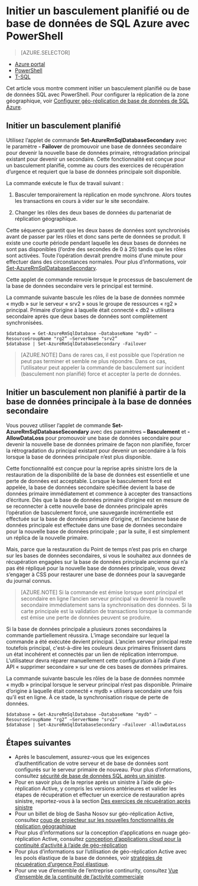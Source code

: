 <properties 
    pageTitle="Initier un basculement planifié ou de base de données de SQL Azure avec PowerShell | Microsoft Azure" 
    description="Initier un basculement planifié ou de base de données de SQL Azure à l’aide de PowerShell" 
    services="sql-database" 
    documentationCenter="" 
    authors="stevestein" 
    manager="jhubbard" 
    editor=""/>

<tags
    ms.service="sql-database"
    ms.devlang="NA"
    ms.topic="article"
    ms.tgt_pltfrm="powershell"
    ms.workload="data-management" 
    ms.date="08/29/2016"
    ms.author="sstein"/>

# <a name="initiate-a-planned-or-unplanned-failover-for-azure-sql-database-with-powershell"></a>Initier un basculement planifié ou de base de données de SQL Azure avec PowerShell



> [AZURE.SELECTOR]
- [Azure portal](sql-database-geo-replication-failover-portal.md)
- [PowerShell](sql-database-geo-replication-failover-powershell.md)
- [T-SQL](sql-database-geo-replication-failover-transact-sql.md)


Cet article vous montre comment initier un basculement planifié ou de base de données SQL avec PowerShell. Pour configurer la réplication de la zone géographique, voir [Configurer géo-réplication de base de données de SQL Azure](sql-database-geo-replication-powershell.md).



## <a name="initiate-a-planned-failover"></a>Initier un basculement planifié

Utilisez l’applet de commande **Set-AzureRmSqlDatabaseSecondary** avec le paramètre **- Failover** de promouvoir une base de données secondaire pour devenir la nouvelle base de données primaire, rétrogradation principal existant pour devenir un secondaire. Cette fonctionnalité est conçue pour un basculement planifié, comme au cours des exercices de récupération d’urgence et requiert que la base de données principale soit disponible.

La commande exécute le flux de travail suivant :

1. Basculer temporairement la réplication en mode synchrone. Alors toutes les transactions en cours à vider sur le site secondaire.

2. Changer les rôles des deux bases de données du partenariat de réplication géographique.  

Cette séquence garantit que les deux bases de données sont synchronisés avant de passer par les rôles et donc sans perte de données se produit. Il existe une courte période pendant laquelle les deux bases de données ne sont pas disponibles (l’ordre des secondes de 0 à 25) tandis que les rôles sont activées. Toute l’opération devrait prendre moins d’une minute pour effectuer dans des circonstances normales. Pour plus d’informations, voir [Set-AzureRmSqlDatabaseSecondary](https://msdn.microsoft.com/library/mt619393.aspx).




Cette applet de commande renvoie lorsque le processus de basculement de la base de données secondaire vers le principal est terminé.

La commande suivante bascule les rôles de la base de données nommée « mydb » sur le serveur « srv2 » sous le groupe de ressources « rg2 » principal. Primaire d’origine à laquelle était connecté « db2 » utilisera secondaire après que deux bases de données sont complètement synchronisées.

    $database = Get-AzureRmSqlDatabase –DatabaseName "mydb" –ResourceGroupName "rg2” –ServerName "srv2”
    $database | Set-AzureRmSqlDatabaseSecondary -Failover


> [AZURE.NOTE] Dans de rares cas, il est possible que l’opération ne peut pas terminer et semble ne plus répondre. Dans ce cas, l’utilisateur peut appeler la commande de basculement sur incident (basculement non planifié) force et accepter la perte de données.


## <a name="initiate-an-unplanned-failover-from-the-primary-database-to-the-secondary-database"></a>Initier un basculement non planifié à partir de la base de données principale à la base de données secondaire


Vous pouvez utiliser l’applet de commande **Set-AzureRmSqlDatabaseSecondary** avec des paramètres **– Basculement** et **- AllowDataLoss** pour promouvoir une base de données secondaire pour devenir la nouvelle base de données primaire de façon non planifiée, forcer la rétrogradation du principal existant pour devenir un secondaire à la fois lorsque la base de données principale n’est plus disponible.

Cette fonctionnalité est conçue pour la reprise après sinistre lors de la restauration de la disponibilité de la base de données est essentielle et une perte de données est acceptable. Lorsque le basculement forcé est appelée, la base de données secondaire spécifiée devient la base de données primaire immédiatement et commence à accepter des transactions d’écriture. Dès que la base de données primaire d’origine est en mesure de se reconnecter à cette nouvelle base de données principale après l’opération de basculement forcé, une sauvegarde incrémentielle est effectuée sur la base de données primaire d’origine, et l’ancienne base de données principale est effectuée dans une base de données secondaire pour la nouvelle base de données principale ; par la suite, il est simplement un réplica de la nouvelle primaire.

Mais, parce que la restauration du Point de temps n’est pas pris en charge sur les bases de données secondaires, si vous le souhaitez aux données de récupération engagées sur la base de données principale ancienne qui n’a pas été répliqué pour la nouvelle base de données principale, vous devez s’engager à CSS pour restaurer une base de données pour la sauvegarde du journal connus.

> [AZURE.NOTE] Si la commande est émise lorsque sont principal et secondaire en ligne l’ancien serveur principal va devenir la nouvelle secondaire immédiatement sans la synchronisation des données. Si la carte principale est la validation de transactions lorsque la commande est émise une perte de données peuvent se produire.


Si la base de données principale a plusieurs zones secondaires la commande partiellement réussira. L’image secondaire sur lequel la commande a été exécutée devient principal. L’ancien serveur principal reste toutefois principal, c'est-à-dire les couleurs deux primaires finissent dans un état incohérent et connectés par un lien de réplication interrompue. L’utilisateur devra réparer manuellement cette configuration à l’aide d’une API « supprimer secondaire » sur une de ces bases de données primaires.


La commande suivante bascule les rôles de la base de données nommée « mydb » principal lorsque le serveur principal n’est pas disponible. Primaire d’origine à laquelle était connecté « mydb » utilisera secondaire une fois qu’il est en ligne. À ce stade, la synchronisation risque de perte de données.

    $database = Get-AzureRmSqlDatabase –DatabaseName "mydb" –ResourceGroupName "rg2” –ServerName "srv2”
    $database | Set-AzureRmSqlDatabaseSecondary –Failover -AllowDataLoss




## <a name="next-steps"></a>Étapes suivantes   

- Après le basculement, assurez-vous que les exigences d’authentification de votre serveur et de base de données sont configurés sur le serveur primaire de nouveau. Pour plus d’informations, consultez [sécurité de base de données SQL après un sinistre](sql-database-geo-replication-security-config.md).
- Pour en savoir plus de la reprise après un sinistre à l’aide de géo-réplication Active, y compris les versions antérieures et valider les étapes de récupération et effectuer un exercice de restauration après sinistre, reportez-vous à la section [Des exercices de récupération après sinistre](sql-database-disaster-recovery.md)
- Pour un billet de blog de Sasha Nosov sur géo-réplication Active, consultez [coup de projecteur sur les nouvelles fonctionnalités de réplication géographique](https://azure.microsoft.com/blog/spotlight-on-new-capabilities-of-azure-sql-database-geo-replication/)
- Pour plus d’informations sur la conception d’applications en nuage géo-réplication Active, consultez [conception d’applications cloud pour la continuité d’activité à l’aide de géo-réplication](sql-database-designing-cloud-solutions-for-disaster-recovery.md)
- Pour plus d’informations sur l’utilisation de géo-réplication Active avec les pools élastique de la base de données, voir [stratégies de récupération d’urgence Pool élastique](sql-database-disaster-recovery-strategies-for-applications-with-elastic-pool.md).
- Pour une vue d’ensemble de l’entreprise continurity, consultez [Vue d’ensemble de la continuité de l’activité commerciale](sql-database-business-continuity.md)
